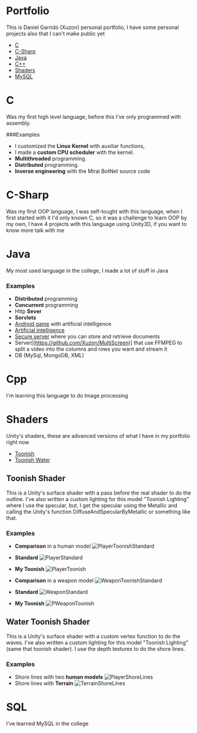 # Portfolio

This is Daniel Garrido (Xuzon) personal portfolio, I have some personal projects also that I can't make public yet
- [C](#c)
- [C-Sharp](#c-sharp)
- [Java](#java)
- [C++](#cpp)
- [Shaders](#shaders)
- [MySQL](#sql)


# C

Was my first high level language, before this I've only programmed with assembly.

###Examples

* I customized the **Linux Kernel** with auxiliar functions,
* I made a **custom CPU scheduler** with the kernel.
* **Multithreaded** programming.
* **Distributed** programming.
* **Inverse engineering** with the Mirai BotNet source code

# C-Sharp

Was my first OOP language, I was self-tought with this language, when I first started with it I'd only known C,
so it was a challenge to learn OOP by my own, I have 4 projects with this language using Unity3D, if you want to know more talk with me

# Java

My most used language in the college, I made a lot of stuff in Java

### Examples

* **Distributed** programming
* **Concurrent** programming
* Http **Sever**
* **Servlets**
* [Android game](https://github.com/Xuzon/HexagonWars) with artificial intelligence
* [Artificial intelligence](https://github.com/Xuzon/psiLab)
* [Secure server](https://github.com/Xuzon/SegLab) where you can store and retrieve documents 
* Server[(https://github.com/Xuzon/MultiScreen)] that use FFMPEG to split a video into the columns and rows you want and stream it 
* DB (MySql, MongoDB, XML)


# Cpp

I'm learning this language to do Image processing


# Shaders
Unity's shaders, these are advanced versions of what I have in my portfolio right now

- [Toonish](#toonish-shader)
- [Toonish Water](#water-toonish-shader)

## Toonish Shader

This is a Unity's surface shader with a pass before the real shader to do the outline. I've also written a custom lighting for this model "Toonish Lighting" where I use the specular, but, I get the specular using the Metallic and calling the Unity's function DiffuseAndSpecularByMetallic or something like that.

### Examples

* **Comparison** in a human model
![PlayerToonishStandard](http://i.imgur.com/2w3HBse.png)
* **Standard**
![PlayerStandard](http://i.imgur.com/jXZ6gEp.png)
* **My Toonish**
![PlayerToonish](http://i.imgur.com/w3NVqp3.png)

* **Comparison** in a weapon model
![WeaponToonishStandard](http://i.imgur.com/ILwKCLE.png)
* **Standard**
![WeaponStandard](http://i.imgur.com/S4qks6i.png)
* **My Toonish**
![PWeaponToonish](http://i.imgur.com/cxcNHTD.png)

## Water Toonish Shader

This is a Unity's surface shader with a custom vertex function to do the waves. I've also written a custom lighting for this model "Toonish Lighting" (same that toonish shader). I use the depth textures to do the shore lines.

### Examples

* Shore lines with two **human models**
![PlayerShoreLines](http://i.imgur.com/6DJ6PMY.png)
* Shore lines with **Terrain**
![TerrainShoreLines](http://i.imgur.com/xeQdocV.png)

# SQL

I've learned MySQL in the college

